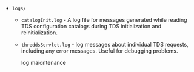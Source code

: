    * `logs/`
     * `catalogInit.log` - A log file for messages generated while reading TDS configuration catalogs during TDS initialization and reinitialization.
     * `threddsServlet.log` - log messages about individual TDS requests, including any error messages. 
             Useful for debugging problems.
             
             
         log maiontenance
             
